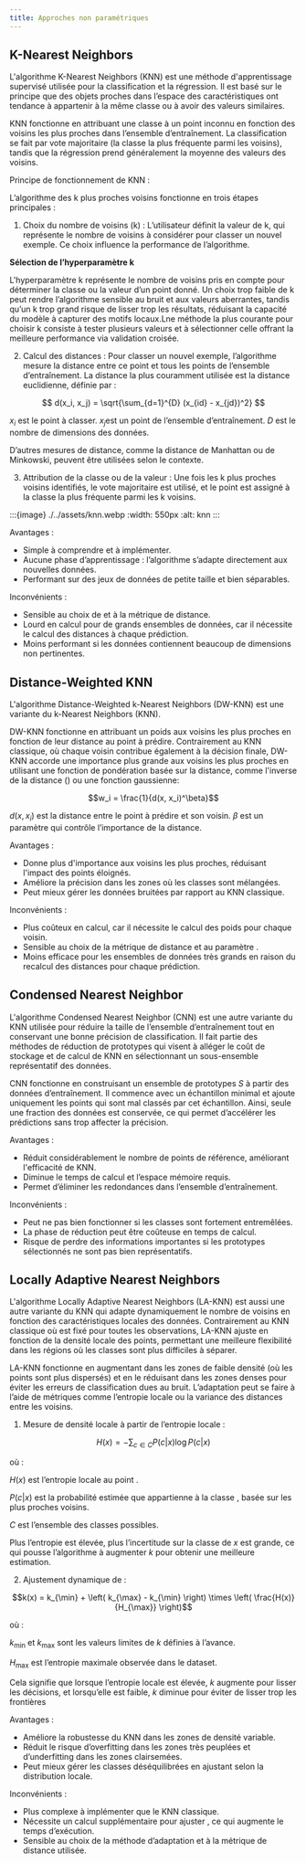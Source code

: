 ```yaml
---
title: Approches non paramétriques
---
```


## K-Nearest Neighbors

L'algorithme K-Nearest Neighbors (KNN) est une méthode d'apprentissage supervisé utilisée pour la classification et la régression. Il est basé sur le principe que des objets proches dans l’espace des caractéristiques ont tendance à appartenir à la même classe ou à avoir des valeurs similaires.

KNN fonctionne en attribuant une classe à un point inconnu en fonction des voisins les plus proches dans l’ensemble d’entraînement. La classification se fait par vote majoritaire (la classe la plus fréquente parmi les voisins), tandis que la régression prend généralement la moyenne des valeurs des voisins.

Principe de fonctionnement de KNN :

L’algorithme des k plus proches voisins fonctionne en trois étapes principales :

1. Choix du nombre de voisins (k) :
L’utilisateur définit la valeur de k, qui représente le nombre de voisins à considérer pour classer un nouvel exemple. Ce choix influence la performance de l’algorithme.


**Sélection de l’hyperparamètre k**

L'hyperparamètre k représente le nombre de voisins pris en compte pour déterminer la classe ou la valeur d’un point donné. Un choix trop faible de k peut rendre l’algorithme sensible au bruit et aux valeurs aberrantes, tandis qu’un k trop grand risque de lisser trop les résultats, réduisant la capacité du modèle à capturer des motifs locaux.Lne méthode la plus courante pour choisir k consiste à tester plusieurs valeurs et à sélectionner celle offrant la meilleure performance via validation croisée.

2. Calcul des distances :
Pour classer un nouvel exemple, l’algorithme mesure la distance entre ce point et tous les points de l’ensemble d’entraînement. La distance la plus couramment utilisée est la distance euclidienne, définie par :

$$ d(x_i, x_j) = \sqrt{\sum_{d=1}^{D} (x_{id} - x_{jd})^2} $$

$x_i$ est le point à classer.
$x_j$est un point de l’ensemble d’entraînement.
$D$ est le nombre de dimensions des données.


D’autres mesures de distance, comme la distance de Manhattan ou de Minkowski, peuvent être utilisées selon le contexte.


3. Attribution de la classe ou de la valeur :
Une fois les k plus proches voisins identifiés, le vote majoritaire est utilisé, et le point est assigné à la classe la plus fréquente parmi les k voisins.

:::{image} ./../assets/knn.webp
:width: 550px
:alt: knn
:::

Avantages :

- Simple à comprendre et à implémenter.
- Aucune phase d’apprentissage : l’algorithme s’adapte directement aux nouvelles données.
- Performant sur des jeux de données de petite taille et bien séparables.


Inconvénients :

- Sensible au choix de et à la métrique de distance.
- Lourd en calcul pour de grands ensembles de données, car il nécessite le calcul des distances à chaque prédiction.
- Moins performant si les données contiennent beaucoup de dimensions non pertinentes.


## Distance-Weighted KNN

L'algorithme Distance-Weighted k-Nearest Neighbors (DW-KNN) est une variante du k-Nearest Neighbors (KNN).

DW-KNN fonctionne en attribuant un poids aux voisins les plus proches en fonction de leur distance au point à prédire. Contrairement au KNN classique, où chaque voisin contribue également à la décision finale, DW-KNN accorde une importance plus grande aux voisins les plus proches en utilisant une fonction de pondération basée sur la distance, comme l'inverse de la distance () ou une fonction gaussienne:

$$w_i = \frac{1}{d(x, x_i)^\beta}$$

$d(x, x_i)$ est la distance entre le point à prédire et son voisin.
$\beta$ est un paramètre qui contrôle l’importance de la distance.



Avantages :
- Donne plus d'importance aux voisins les plus proches, réduisant l'impact des points éloignés.
- Améliore la précision dans les zones où les classes sont mélangées.
- Peut mieux gérer les données bruitées par rapport au KNN classique.


Inconvénients :

- Plus coûteux en calcul, car il nécessite le calcul des poids pour chaque voisin.
- Sensible au choix de la métrique de distance et au paramètre .
- Moins efficace pour les ensembles de données très grands en raison du recalcul des distances pour chaque prédiction.

## Condensed Nearest Neighbor

L'algorithme Condensed Nearest Neighbor (CNN) est une autre variante du KNN utilisée pour réduire la taille de l’ensemble d’entraînement tout en conservant une bonne précision de classification. Il fait partie des méthodes de réduction de prototypes qui visent à alléger le coût de stockage et de calcul de KNN en sélectionnant un sous-ensemble représentatif des données.

CNN fonctionne en construisant un ensemble de prototypes $S$ à partir des données d’entraînement. Il commence avec un échantillon minimal et ajoute uniquement les points qui sont mal classés par cet échantillon. Ainsi, seule une fraction des données est conservée, ce qui permet d’accélérer les prédictions sans trop affecter la précision.

Avantages :
- Réduit considérablement le nombre de points de référence, améliorant l'efficacité de KNN.
- Diminue le temps de calcul et l’espace mémoire requis.
- Permet d’éliminer les redondances dans l’ensemble d’entraînement.


Inconvénients :
- Peut ne pas bien fonctionner si les classes sont fortement entremêlées.
- La phase de réduction peut être coûteuse en temps de calcul.
- Risque de perdre des informations importantes si les prototypes sélectionnés ne sont pas bien représentatifs.

## Locally Adaptive Nearest Neighbors


L'algorithme Locally Adaptive Nearest Neighbors (LA-KNN) est aussi une autre variante du KNN qui adapte dynamiquement le nombre de voisins en fonction des caractéristiques locales des données. Contrairement au KNN classique où est fixé pour toutes les observations, LA-KNN ajuste en fonction de la densité locale des points, permettant une meilleure flexibilité dans les régions où les classes sont plus difficiles à séparer.

LA-KNN fonctionne en augmentant dans les zones de faible densité (où les points sont plus dispersés) et en le réduisant dans les zones denses pour éviter les erreurs de classification dues au bruit. L’adaptation peut se faire à l’aide de métriques comme l’entropie locale ou la variance des distances entre les voisins.

1. Mesure de densité locale à partir de l’entropie locale :



$$H(x) = - \sum_{c \in C} P(c | x) \log P(c | x)$$

où :

 $H(x)$ est l’entropie locale au point .

$P(c | x)$ est la probabilité estimée que  appartienne à la classe , basée sur les  plus proches voisins.

 $C$ est l’ensemble des classes possibles.


Plus l’entropie est élevée, plus l’incertitude sur la classe de $x$  est grande, ce qui pousse l’algorithme à augmenter $k$ pour obtenir une meilleure estimation.

2. Ajustement dynamique de  :

$$k(x) = k_{\min} + \left( k_{\max} - k_{\min} \right) \times \left( \frac{H(x)}{H_{\max}} \right)$$

où :

 $k_{\min}$ et $k_{\max}$ sont les valeurs limites de $k$ définies à l’avance.

 $H_{\max}$ est l’entropie maximale observée dans le dataset.


Cela signifie que lorsque l’entropie locale est élevée, $k$ augmente pour lisser les décisions, et lorsqu’elle est faible,  $k$ diminue pour éviter de lisser trop les frontières

Avantages :

- Améliore la robustesse du KNN dans les zones de densité variable.
- Réduit le risque d’overfitting dans les zones très peuplées et d’underfitting dans les zones clairsemées.
- Peut mieux gérer les classes déséquilibrées en ajustant selon la distribution locale.


Inconvénients :

- Plus complexe à implémenter que le KNN classique.
- Nécessite un calcul supplémentaire pour ajuster , ce qui augmente le temps d’exécution.
- Sensible au choix de la méthode d’adaptation et à la métrique de distance utilisée.
